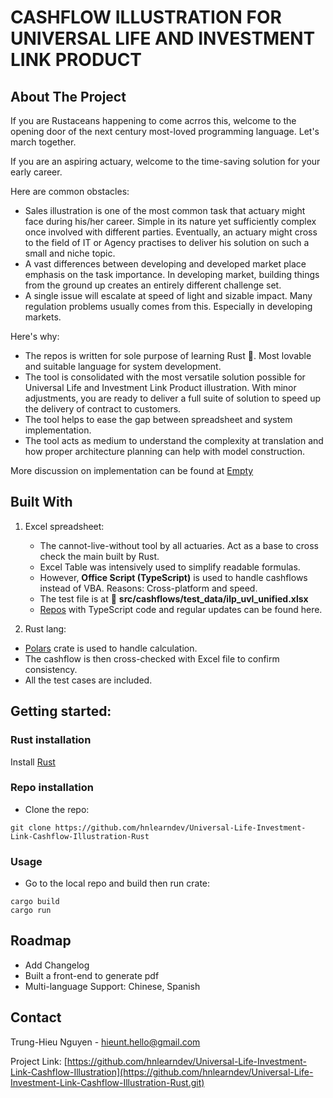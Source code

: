 # CASHFLOW ILLUSTRATION FOR UNIVERSAL LIFE AND INVESTMENT LINK PRODUCT

## About The Project

If you are Rustaceans happening to come acrros this, welcome to the opening door of the next century most-loved programming language. Let's march together.

If you are an aspiring actuary, welcome to the time-saving solution for your early career.

Here are common obstacles:

- Sales illustration is one of the most common task that actuary might face during his/her career. Simple in its nature yet sufficiently complex once involved with different parties. Eventually, an actuary might cross to the field of IT or Agency practises to deliver his solution on such a small and niche topic.
- A vast differences between developing and developed market place emphasis on the task importance. In developing market, building things from the ground up creates an entirely different challenge set.
- A single issue will escalate at speed of light and sizable impact. Many regulation problems usually comes from this. Especially in developing markets.

Here's why:
- The repos is written for sole purpose of learning Rust 🦀. Most lovable and suitable language for system development.
- The tool is consolidated with the most versatile solution possible for Universal Life and Investment Link Product illustration. With minor adjustments, you are ready to deliver a full suite of solution to speed up the delivery of contract to customers.
- The tool helps to ease the gap between spreadsheet and system implementation.
- The tool acts as medium to understand the complexity at translation and how proper architecture planning can help with model construction.

More discussion on implementation can be found at [Empty]()

## Built With

1. Excel spreadsheet:
   - The cannot-live-without tool by all actuaries. Act as a base to cross check the main built by Rust.
   - Excel Table was intensively used to simplify readable formulas.
   - However, **Office Script (TypeScript)** is used to handle cashflows instead of VBA. Reasons: Cross-platform and speed.
   - The test file is at 📁 **src/cashflows/test_data/ilp_uvl_unified.xlsx**
   - [Repos]() with TypeScript code and regular updates can be found here.

2. Rust lang:
  - [Polars](https://pola.rs/) crate is used to handle calculation.
  - The cashflow is then cross-checked with Excel file to confirm consistency.
  - All the test cases are included.

## Getting started:

### Rust installation
Install [Rust](https://www.rust-lang.org/)

### Repo installation
- Clone the repo:
```shell
git clone https://github.com/hnlearndev/Universal-Life-Investment-Link-Cashflow-Illustration-Rust
```

### Usage
- Go to the local repo and build then run crate:
```shell
cargo build
cargo run
```

## Roadmap
- Add Changelog
- Built a front-end to generate pdf
- Multi-language Support: Chinese, Spanish

## Contact

Trung-Hieu Nguyen - hieunt.hello@gmail.com

Project Link: [https://github.com/hnlearndev/Universal-Life-Investment-Link-Cashflow-Illustration](https://github.com/hnlearndev/Universal-Life-Investment-Link-Cashflow-Illustration-Rust.git)

